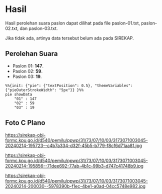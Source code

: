 # Hasil

Hasil perolehan suara paslon dapat dilihat pada file paslon-01.txt, paslon-02.txt, dan paslon-03.txt.

Jika tidak ada, artinya data tersebut belum ada pada SIREKAP.

## Perolehan Suara

 * Paslon 01: **147**.
 * Paslon 02: **59**.
 * Paslon 03: **19**.

```mermaid
%%{init: {"pie": {"textPosition": 0.5}, "themeVariables": {"pieOuterStrokeWidth": "5px"}} }%%
pie showData
    "01" : 147
    "02" : 59
    "03" : 19
```
## Foto C Plano

https://sirekap-obj-formc.kpu.go.id/d540/pemilu/ppwp/31/73/07/10/03/3173071003045-20240214-195723--c4b7a334-d32f-45b5-b779-f8cf6d71aa81.jpg

https://sirekap-obj-formc.kpu.go.id/d540/pemilu/ppwp/31/73/07/10/03/3173071003045-20240214-195856--71dee692-77ab-4b1c-99b3-d747c41748b9.jpg

https://sirekap-obj-formc.kpu.go.id/d540/pemilu/ppwp/31/73/07/10/03/3173071003045-20240214-200030--5978390b-f1ec-4be1-a0ad-04cc5748e982.jpg
